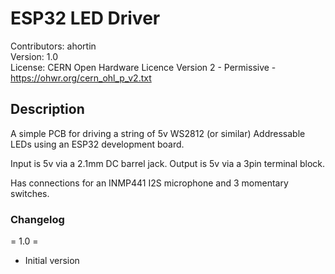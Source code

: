 # ESP32 LED Driver  
Contributors: ahortin  
Version: 1.0  
License: CERN Open Hardware Licence Version 2 - Permissive - https://ohwr.org/cern_ohl_p_v2.txt

## Description

A simple PCB for driving a string of 5v WS2812 (or similar) Addressable LEDs using an ESP32 development board.

Input is 5v via a 2.1mm DC barrel jack. Output is 5v via a 3pin terminal block.

Has connections for an INMP441 I2S microphone and 3 momentary switches.


### Changelog

= 1.0 =
- Initial version
